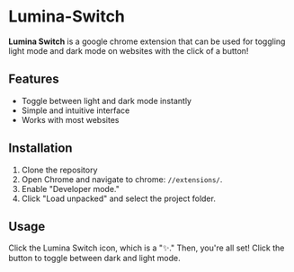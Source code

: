 # Lumina-Switch
**Lumina Switch** is a google chrome extension that can be used for toggling light mode and dark mode on websites with the click of a button!

## Features
- Toggle between light and dark mode instantly
- Simple and intuitive interface
- Works with most websites

## Installation
1. Clone the repository
2. Open Chrome and navigate to chrome: `//extensions/`.
3. Enable "Developer mode."
4. Click "Load unpacked" and select the project folder.

## Usage
Click the Lumina Switch icon, which is a "✨." Then, you're all set! Click the button to toggle between dark and light mode.



 

